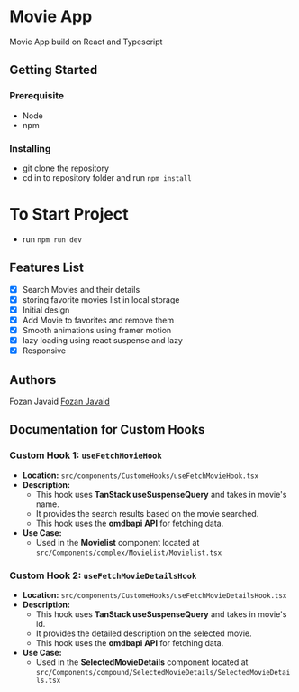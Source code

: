# Movie App

Movie App build on React and Typescript

## Getting Started

### Prerequisite

- Node
- npm

### Installing

- git clone the repository
- cd in to repository folder and run `npm install`

# To Start Project

- run `npm run dev`

## Features List

- [x] Search Movies and their details
- [x] storing favorite movies list in local storage
- [x] Initial design
- [x] Add Movie to favorites and remove them
- [x] Smooth animations using framer motion
- [x] lazy loading using react suspense and lazy
- [x] Responsive

## Authors

Fozan Javaid
[Fozan Javaid ](https://www.linkedin.com/in/fozan-javaid-6b658a246/)

## Documentation for Custom Hooks

### Custom Hook 1: `useFetchMovieHook`

- **Location:** `src/components/CustomeHooks/useFetchMovieHook.tsx`
- **Description:**
  - This hook uses **TanStack useSuspenseQuery** and takes in movie's name.
  - It provides the search results based on the movie searched.
  - This hook uses the **omdbapi API** for fetching data.
- **Use Case:**
  - Used in the **Movielist** component located at `src/Components/complex/Movielist/Movielist.tsx`

### Custom Hook 2: `useFetchMovieDetailsHook`

- **Location:** `src/components/CustomeHooks/useFetchMovieDetailsHook.tsx`
- **Description:**
  - This hook uses **TanStack useSuspenseQuery** and takes in movie's id.
  - It provides the detailed description on the selected movie.
  - This hook uses the **omdbapi API** for fetching data.
- **Use Case:**
  - Used in the **SelectedMovieDetails** component located at `src/Components/compound/SelectedMovieDetails/SelectedMovieDetails.tsx`

